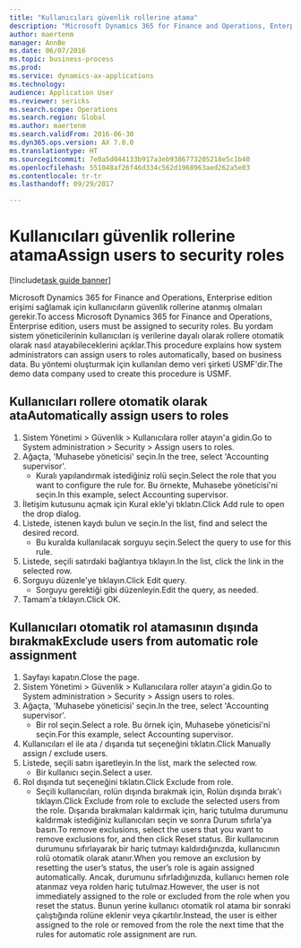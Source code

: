```yaml
--- 
title: "Kullanıcıları güvenlik rollerine atama"
description: "Microsoft Dynamics 365 for Finance and Operations, Enterprise edition erişimi sağlamak için kullanıcıların güvenlik rollerine atanmış olmaları gerekir."
author: maertenm
manager: AnnBe
ms.date: 06/07/2016
ms.topic: business-process
ms.prod: 
ms.service: dynamics-ax-applications
ms.technology: 
audience: Application User
ms.reviewer: sericks
ms.search.scope: Operations
ms.search.region: Global
ms.author: maertenm
ms.search.validFrom: 2016-06-30
ms.dyn365.ops.version: AX 7.0.0
ms.translationtype: HT
ms.sourcegitcommit: 7e0a5d044133b917a3eb9386773205218e5c1b40
ms.openlocfilehash: 551048af26f46d334c562d1968963aed262a5e03
ms.contentlocale: tr-tr
ms.lasthandoff: 09/29/2017

---
```

# <a name="assign-users-to-security-roles"></a><span data-ttu-id="94960-103">Kullanıcıları güvenlik rollerine atama</span><span class="sxs-lookup"><span data-stu-id="94960-103">Assign users to security roles</span></span>

[!include[task guide banner](../../includes/task-guide-banner.md)]

<span data-ttu-id="94960-104">Microsoft Dynamics 365 for Finance and Operations, Enterprise edition erişimi sağlamak için kullanıcıların güvenlik rollerine atanmış olmaları gerekir.</span><span class="sxs-lookup"><span data-stu-id="94960-104">To access Microsoft Dynamics 365 for Finance and Operations, Enterprise edition, users must be assigned to security roles.</span></span> <span data-ttu-id="94960-105">Bu yordam sistem yöneticilerinin kullanıcıları iş verilerine dayalı olarak rollere otomatik olarak nasıl atayabileceklerini açıklar.</span><span class="sxs-lookup"><span data-stu-id="94960-105">This procedure explains how system administrators can assign users to roles automatically, based on business data.</span></span> <span data-ttu-id="94960-106">Bu yöntemi oluşturmak için kullanılan demo veri şirketi USMF'dir.</span><span class="sxs-lookup"><span data-stu-id="94960-106">The demo data company used to create this procedure is USMF.</span></span>


## <a name="automatically-assign-users-to-roles"></a><span data-ttu-id="94960-107">Kullanıcıları rollere otomatik olarak ata</span><span class="sxs-lookup"><span data-stu-id="94960-107">Automatically assign users to roles</span></span>
1. <span data-ttu-id="94960-108">Sistem Yönetimi > Güvenlik > Kullanıcılara roller atayın'a gidin.</span><span class="sxs-lookup"><span data-stu-id="94960-108">Go to System administration > Security > Assign users to roles.</span></span>
2. <span data-ttu-id="94960-109">Ağaçta, 'Muhasebe yöneticisi' seçin.</span><span class="sxs-lookup"><span data-stu-id="94960-109">In the tree, select 'Accounting supervisor'.</span></span>
    * <span data-ttu-id="94960-110">Kuralı yapılandırmak istediğiniz rolü seçin.</span><span class="sxs-lookup"><span data-stu-id="94960-110">Select the role that you want to configure the rule for.</span></span> <span data-ttu-id="94960-111">Bu örnekte, Muhasebe yöneticisi'ni seçin.</span><span class="sxs-lookup"><span data-stu-id="94960-111">In this example, select Accounting supervisor.</span></span>  
3. <span data-ttu-id="94960-112">İletişim kutusunu açmak için Kural ekle'yi tıklatın.</span><span class="sxs-lookup"><span data-stu-id="94960-112">Click Add rule to open the drop dialog.</span></span>
4. <span data-ttu-id="94960-113">Listede, istenen kaydı bulun ve seçin.</span><span class="sxs-lookup"><span data-stu-id="94960-113">In the list, find and select the desired record.</span></span>
    * <span data-ttu-id="94960-114">Bu kuralda kullanılacak sorguyu seçin.</span><span class="sxs-lookup"><span data-stu-id="94960-114">Select the query to use for this rule.</span></span>  
5. <span data-ttu-id="94960-115">Listede, seçili satırdaki bağlantıya tıklayın.</span><span class="sxs-lookup"><span data-stu-id="94960-115">In the list, click the link in the selected row.</span></span>
6. <span data-ttu-id="94960-116">Sorguyu düzenle'ye tıklayın.</span><span class="sxs-lookup"><span data-stu-id="94960-116">Click Edit query.</span></span>
    * <span data-ttu-id="94960-117">Sorguyu gerektiği gibi düzenleyin.</span><span class="sxs-lookup"><span data-stu-id="94960-117">Edit the query, as needed.</span></span>  
7. <span data-ttu-id="94960-118">Tamam'a tıklayın.</span><span class="sxs-lookup"><span data-stu-id="94960-118">Click OK.</span></span>

## <a name="exclude-users-from-automatic-role-assignment"></a><span data-ttu-id="94960-119">Kullanıcıları otomatik rol atamasının dışında bırakmak</span><span class="sxs-lookup"><span data-stu-id="94960-119">Exclude users from automatic role assignment</span></span>
1. <span data-ttu-id="94960-120">Sayfayı kapatın.</span><span class="sxs-lookup"><span data-stu-id="94960-120">Close the page.</span></span>
2. <span data-ttu-id="94960-121">Sistem Yönetimi > Güvenlik > Kullanıcılara roller atayın'a gidin.</span><span class="sxs-lookup"><span data-stu-id="94960-121">Go to System administration > Security > Assign users to roles.</span></span>
3. <span data-ttu-id="94960-122">Ağaçta, 'Muhasebe yöneticisi' seçin.</span><span class="sxs-lookup"><span data-stu-id="94960-122">In the tree, select 'Accounting supervisor'.</span></span>
    * <span data-ttu-id="94960-123">Bir rol seçin.</span><span class="sxs-lookup"><span data-stu-id="94960-123">Select a role.</span></span> <span data-ttu-id="94960-124">Bu örnek için, Muhasebe yöneticisi'ni seçin.</span><span class="sxs-lookup"><span data-stu-id="94960-124">For this example, select Accounting supervisor.</span></span>  
4. <span data-ttu-id="94960-125">Kullanıcıları el ile ata / dışarıda tut seçeneğini tıklatın.</span><span class="sxs-lookup"><span data-stu-id="94960-125">Click Manually assign / exclude users.</span></span>
5. <span data-ttu-id="94960-126">Listede, seçili satırı işaretleyin.</span><span class="sxs-lookup"><span data-stu-id="94960-126">In the list, mark the selected row.</span></span>
    * <span data-ttu-id="94960-127">Bir kullanıcı seçin.</span><span class="sxs-lookup"><span data-stu-id="94960-127">Select a user.</span></span>  
6. <span data-ttu-id="94960-128">Rol dışında tut seçeneğini tıklatın.</span><span class="sxs-lookup"><span data-stu-id="94960-128">Click Exclude from role.</span></span>
    * <span data-ttu-id="94960-129">Seçili kullanıcıları, rolün dışında bırakmak için, Rolün dışında bırak'ı tıklayın.</span><span class="sxs-lookup"><span data-stu-id="94960-129">Click Exclude from role to exclude the selected users from the role.</span></span> <span data-ttu-id="94960-130">Dışarıda bırakmaları kaldırmak için, hariç tutulma durumunu kaldırmak istediğiniz kullanıcıları seçin ve sonra Durum sıfırla'ya basın.</span><span class="sxs-lookup"><span data-stu-id="94960-130">To remove exclusions, select the users that you want to remove exclusions for, and then click Reset status.</span></span> <span data-ttu-id="94960-131">Bir kullanıcının durumunu sıfırlayarak bir hariç tutmayı kaldırdığınızda, kullanıcının rolü otomatik olarak atanır.</span><span class="sxs-lookup"><span data-stu-id="94960-131">When you remove an exclusion by resetting the user’s status, the user’s role is again assigned automatically.</span></span> <span data-ttu-id="94960-132">Ancak, durumunu sıfırladığınızda, kullanıcı hemen role atanmaz veya rolden hariç tutulmaz.</span><span class="sxs-lookup"><span data-stu-id="94960-132">However, the user is not immediately assigned to the role or excluded from the role when you reset the status.</span></span> <span data-ttu-id="94960-133">Bunun yerine kullanıcı otomatik rol atama bir sonraki çalıştığında rolüne eklenir veya çıkartılır.</span><span class="sxs-lookup"><span data-stu-id="94960-133">Instead, the user is either assigned to the role or removed from the role the next time that the rules for automatic role assignment are run.</span></span>  


